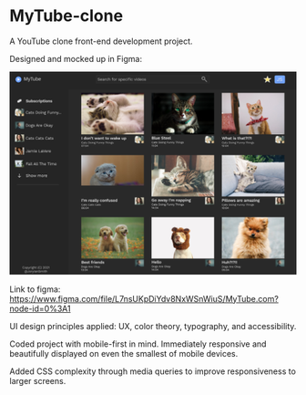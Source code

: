 # MyTube-clone

A YouTube clone front-end development project.

Designed and mocked up in Figma:

![Alt Text](/images/MyTube-Design.png)

Link to figma: https://www.figma.com/file/L7nsUKpDiYdv8NxWSnWiuS/MyTube.com?node-id=0%3A1

UI design principles applied:
UX, color theory, typography, and accessibility.

Coded project with mobile-first in mind. Immediately responsive and beautifully displayed on even the smallest of mobile devices.

Added CSS complexity through media queries to improve responsiveness to larger screens.
